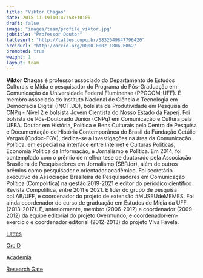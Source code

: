 ```yaml
---
title: "Viktor Chagas"
date: 2018-11-19T10:47:58+10:00
draft: false
image: "images/team/profile_viktor.jpg"
jobtitle: "Professor Doutor"
lattesurl: "http://lattes.cnpq.br/5832049847796420"
orcidurl: "http://orcid.org/0000-0002-1806-6062"
promoted: true
weight: 1
layout: team
---
```


**Viktor Chagas** é professor associado do Departamento de Estudos Culturais e Mídia e pesquisador do Programa de Pós-Graduação em Comunicação da Universidade Federal Fluminense (PPGCOM-UFF). É membro associado do Instituto Nacional de Ciência e Tecnologia em Democracia Digital (INCT.DD), bolsista de Produtividade em Pesquisa do CNPq - Nível 2 e bolsista Jovem Cientista do Nosso Estado da Faperj. Foi bolsista de Pós-Doutorado Junior (CNPq) em Comunicação e Cultura pela UFBA. Doutor em História, Política e Bens Culturais pelo Centro de Pesquisa e Documentação de História Contemporânea do Brasil da Fundação Getúlio Vargas (Cpdoc-FGV), dedica-se a investigações na área da Comunicação Política, em especial na interface entre Internet e Culturas Políticas, Economia Política da Informação, e Jornalismo e Política. Em 2014, foi contemplado com o prêmio de melhor tese de doutorado pela Associação Brasileira de Pesquisadores em Jornalismo (SBPJor), além de outros prêmios como pesquisador e orientador acadêmico. Foi secretário executivo da Associação Brasileira de Pesquisadores em Comunicação Política (Compolítica) na gestão 2019-2021 e editor do periódico científico Revista Compolítica, entre 2011 e 2021. É líder do grupo de pesquisa coLAB/UFF, e coordenador do projeto de extensão #MUSEUdeMEMES. Foi ainda coordenador do curso de graduação em Estudos de Mídia da UFF (2013-2017). E, anteriormente, membro (2006-2012) e coordenador (2009-2012) da equipe editorial do projeto Overmundo, e coordenador-em-exercício e coordenador editorial (2012-2013) do projeto Viva Favela.

<a href="http://lattes.cnpq.br/5832049847796420">Lattes</a>

<a href="http://orcid.org/0000-0002-1806-6062">OrcID</a>

<a href="https://uff.academia.edu/viktorchagas">Academia</a>

<a href="https://www.researchgate.net/profile/Viktor-Chagas">Research Gate</a>
